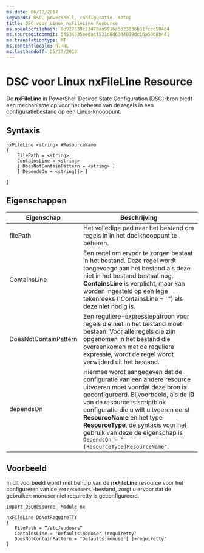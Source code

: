 ```yaml
---
ms.date: 06/12/2017
keywords: DSC, powershell, configuratie, setup
title: DSC voor Linux nxFileLine Resource
ms.openlocfilehash: 6b927839c23478aa9916a5d23836b31fccc58484
ms.sourcegitcommit: 54534635eedacf531d8d6344019dc16a50b8b441
ms.translationtype: MT
ms.contentlocale: nl-NL
ms.lasthandoff: 05/17/2018
---
```

# <a name="dsc-for-linux-nxfileline-resource"></a>DSC voor Linux nxFileLine Resource

De **nxFileLine** in PowerShell Desired State Configuration (DSC)-bron biedt een mechanisme op voor het beheren van de regels in een configuratiebestand op een Linux-knooppunt.

## <a name="syntax"></a>Syntaxis

```
nxFileLine <string> #ResourceName
{
    FilePath = <string>
    ContainsLine = <string>
    [ DoesNotContainPattern = <string> ]
    [ DependsOn = <string[]> ]

}
```

## <a name="properties"></a>Eigenschappen

|  Eigenschap |  Beschrijving |
|---|---|
| filePath| Het volledige pad naar het bestand om regels in in het doelknooppunt te beheren.|
| ContainsLine| Een regel om ervoor te zorgen bestaat in het bestand. Deze regel wordt toegevoegd aan het bestand als deze niet in het bestand bestaat nog. **ContainsLine** is verplicht, maar kan worden ingesteld op een lege tekenreeks ('ContainsLine = ''') als deze niet nodig is.|
| DoesNotContainPattern| Een reguliere-expressiepatroon voor regels die niet in het bestand moet bestaan. Voor alle regels die zijn opgenomen in het bestand die overeenkomen met de reguliere expressie, wordt de regel wordt verwijderd uit het bestand.|
| dependsOn | Hiermee wordt aangegeven dat de configuratie van een andere resource uitvoeren moet voordat deze bron is geconfigureerd. Bijvoorbeeld, als de **ID** van de resource is scriptblok configuratie die u wilt uitvoeren eerst **ResourceName** en het type **ResourceType**, de syntaxis voor het gebruik van deze de eigenschap is `DependsOn = "[ResourceType]ResourceName"`.|

## <a name="example"></a>Voorbeeld

In dit voorbeeld wordt met behulp van de **nxFileLine** resource voor het configureren van de `/etc/sudoers` -bestand, zorgt u ervoor dat de gebruiker: monuser niet requiretty is geconfigureerd.

```
Import-DSCResource -Module nx

nxFileLine DoNotRequireTTY
{
   FilePath = “/etc/sudoers”
   ContainsLine = 'Defaults:monuser !requiretty'
   DoesNotContainPattern = "Defaults:monuser[ ]+requiretty"
}
```